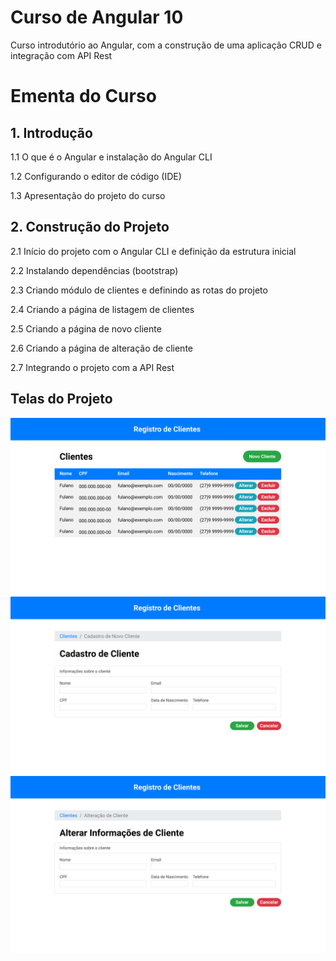 # Curso de Angular 10

Curso introdutório ao Angular, com a construção de uma aplicação CRUD e integração com API Rest

# Ementa do Curso

## 1. Introdução

1.1 O que é o Angular e instalação do Angular CLI
    
1.2 Configurando o editor de código (IDE)
    
1.3 Apresentação do projeto do curso

## 2. Construção do Projeto

2.1 Início do projeto com o Angular CLI e definição da estrutura inicial
    
2.2 Instalando dependências (bootstrap)
    
2.3 Criando módulo de clientes e definindo as rotas do projeto
    
2.4 Criando a página de listagem de clientes
    
2.5 Criando a página de novo cliente
    
2.6 Criando a página de alteração de cliente
    
2.7 Integrando o projeto com a API Rest

## Telas do Projeto

![Listagem de Clientes](UI/Listagem-de-clientes.png)
![Cadastro de Cliente](UI/Cadastro-de-cliente.png)
![Alteração de Cliente](UI/Alteracao-de-cliente.png)

